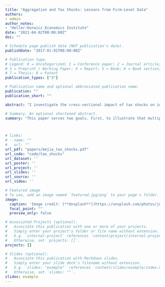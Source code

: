 ```yaml
---
title: "Aggregation and Tax Shocks: Lessons from Firm-Level Data"
authors:
- admin
author_notes:
- "Heller-Hurwicz Economics Institute"
date: "2021-04-02T00:00:00Z"
doi: ""

# Schedule page publish date (NOT publication's date).
publishDate: "2017-01-01T00:00:00Z"

# Publication type.
# Legend: 0 = Uncategorized; 1 = Conference paper; 2 = Journal article;
# 3 = Preprint / Working Paper; 4 = Report; 5 = Book; 6 = Book section;
# 7 = Thesis; 8 = Patent
publication_types: ["3"]

# Publication name and optional abbreviated publication name.
publication: ""
publication_short: ""

abstract: "I investigate the cross-sectional impact of tax shocks on investment with aggregate and firm-level data sources with two goals in mind. First,  I argue that there are significant overaggregation problems in the existing tax shock literature. Given the result that current measures of tax shocks have differing effects on different types of investment and legal forms, overaggregating the shock or the response variable will lead to biased estimates of the effect of tax shocks on the response variable if the composition of the aggregate has changed over time. Since intangibles have risen significantly over time, estimated multipliers are biased upward. Second, I seek to understand heterogeneity in firm-level response utilizing panel regressions and Jorda local projections because the cross-section is immune to the aggregation problem. I show that financially constrained firms, intangible-intensive, and multinational firms tend to exhibit little response to tax shocks, while large firms, dividend-payers, highly productive firms, and highly leveraged firms all react significantly. These results have important implications for future estimates of the impact of tax shocks."

# Summary. An optional shortened abstract.
summary: "This paper serves two goals. First, to illustrate that multipliers and elasticities estimated using overaggregated shock and/or response variables will be biased if there is heterogeneity in response by the components of the aggregate and there are time trends. Second, to illustrate the rich heterogeneity of firm-level responses to tax shocks."



# links:
# - name: ""
#   url: ""
url_pdf: "papers/mejia_tax_shocks.pdf"
url_code: "code/tax_shocks"
url_dataset: ''
url_poster: ''
url_project: ''
url_slides: ''
url_source: ''
url_video: ''

# Featured image
# To use, add an image named `featured.jpg/png` to your page's folder. 
image:
  caption: 'Image credit: [**Unsplash**](https://unsplash.com/photos/jdD8gXaTZsc)'
  focal_point: ""
  preview_only: false

# Associated Projects (optional).
#   Associate this publication with one or more of your projects.
#   Simply enter your project's folder or file name without extension.
#   E.g. `internal-project` references `content/project/internal-project/index.md`.
#   Otherwise, set `projects: []`.
projects: []

# Slides (optional).
#   Associate this publication with Markdown slides.
#   Simply enter your slide deck's filename without extension.
#   E.g. `slides: "example"` references `content/slides/example/index.md`.
#   Otherwise, set `slides: ""`.
slides: example
---
```

